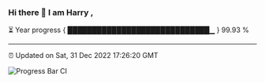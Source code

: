 ### Hi there 👋 I am Harry , 

⏳ Year progress { █████████████████████████████▁ } 99.93 %

---

⏰ Updated on Sat, 31 Dec 2022 17:26:20 GMT

![Progress Bar CI](https://github.com/duykhang68/duykhang68/workflows/Progress%20Bar%20CI/badge.svg)
